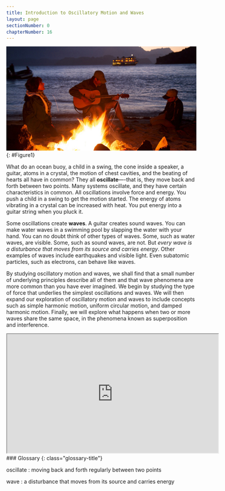 ```yaml
---
title: Introduction to Oscillatory Motion and Waves
layout: page
sectionNumber: 0
chapterNumber: 16
---
```


![In the figure a couple and their son are sitting alongside a beach in the evening time, around a wood-lit fire. The man is playing a guitar.](../resources/Figure_16_00_01.jpg "There are at least four types of waves in this picture&#x2014;only the water waves are evident. There are also sound waves, light waves, and waves on the guitar strings. (credit: John Norton)")
{: #Figure1}

What do an ocean buoy, a child in a swing, the cone inside a speaker, a guitar,
atoms in a crystal, the motion of chest cavities, and the beating of hearts all
have in common? They all **oscillate**—-that is, they move back and forth
between two points. Many systems oscillate, and they have certain
characteristics in common. All oscillations involve force and energy. You push a
child in a swing to get the motion started. The energy of atoms vibrating in a
crystal can be increased with heat. You put energy into a guitar string when you
pluck it.

Some oscillations create **waves**. A guitar creates sound waves. You can make
water waves in a swimming pool by slapping the water with your hand. You can no
doubt think of other types of waves. Some, such as water waves, are visible.
Some, such as sound waves, are not. But *every wave is a disturbance that moves
from its source and carries energy*. Other examples of waves include earthquakes
and visible light. Even subatomic particles, such as electrons, can behave like
waves.

By studying oscillatory motion and waves, we shall find that a small number of
underlying principles describe all of them and that wave phenomena are more
common than you have ever imagined. We begin by studying the type of force that
underlies the simplest oscillations and waves. We will then expand our
exploration of oscillatory motion and waves to include concepts such as simple
harmonic motion, uniform circular motion, and damped harmonic motion. Finally,
we will explore what happens when two or more waves share the same space, in the
phenomena known as superposition and interference.

<div class="note" data-label="Video" markdown="1">
<iframe width="560" height="315" src="https://www.youtube.com/embed/9KMpE6BGz5Q"  allow="accelerometer; autoplay; clipboard-write; encrypted-media; gyroscope; picture-in-picture" allowfullscreen></iframe>
</div>

<div class="glossary" markdown="1">
### Glossary
{: class="glossary-title"}

oscillate
: moving back and forth regularly between two points

wave
: a disturbance that moves from its source and carries energy

</div>
